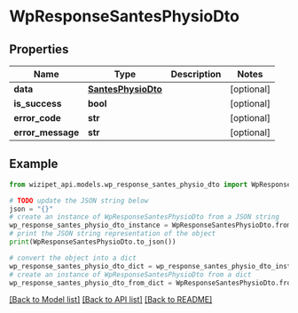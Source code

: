 # WpResponseSantesPhysioDto


## Properties

Name | Type | Description | Notes
------------ | ------------- | ------------- | -------------
**data** | [**SantesPhysioDto**](SantesPhysioDto.md) |  | [optional] 
**is_success** | **bool** |  | [optional] 
**error_code** | **str** |  | [optional] 
**error_message** | **str** |  | [optional] 

## Example

```python
from wizipet_api.models.wp_response_santes_physio_dto import WpResponseSantesPhysioDto

# TODO update the JSON string below
json = "{}"
# create an instance of WpResponseSantesPhysioDto from a JSON string
wp_response_santes_physio_dto_instance = WpResponseSantesPhysioDto.from_json(json)
# print the JSON string representation of the object
print(WpResponseSantesPhysioDto.to_json())

# convert the object into a dict
wp_response_santes_physio_dto_dict = wp_response_santes_physio_dto_instance.to_dict()
# create an instance of WpResponseSantesPhysioDto from a dict
wp_response_santes_physio_dto_from_dict = WpResponseSantesPhysioDto.from_dict(wp_response_santes_physio_dto_dict)
```
[[Back to Model list]](../README.md#documentation-for-models) [[Back to API list]](../README.md#documentation-for-api-endpoints) [[Back to README]](../README.md)


